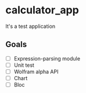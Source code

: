 # calculator_app

It's a test application

## Goals

* [ ] Expression-parsing module
* [ ] Unit test
* [ ] Wolfram alpha API
* [ ] Chart
* [ ] Bloc